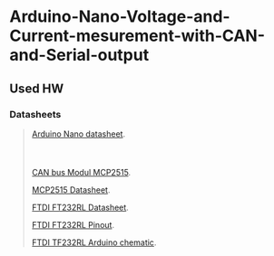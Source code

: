# Arduino-Nano-Voltage-and-Current-mesurement-with-CAN-and-Serial-output
## Used HW
### Datasheets
>[Arduino Nano datasheet](https://github.com/InTheCar/Arduino-Nano-Voltage-and-Current-mesurement-with-CAN-and-Serial-output/blob/main/Datasheets/Nano_V3_mit_CH340_Datenblatt.pdf).
><br/><br/><br/><br/>
>[CAN bus Modul MCP2515](https://github.com/InTheCar/Arduino-Nano-Voltage-and-Current-mesurement-with-CAN-and-Serial-output/blob/main/Datasheets/CAN%20Bus%20Modul%20Datenblatt%20AZ-Delivery%20Vertriebs%20GmbH.pdf).
>
>[MCP2515 Datasheet](https://github.com/InTheCar/Arduino-Nano-Voltage-and-Current-mesurement-with-CAN-and-Serial-output/blob/main/Datasheets/MCP2515.PDF).
>
>[FTDI FT232RL Datasheet](https://github.com/InTheCar/Arduino-Nano-Voltage-and-Current-mesurement-with-CAN-and-Serial-output/blob/main/Datasheets/FTDI%20Adapter%20FT232RL%20Datenblatt%20AZ-Delivery%20Vertriebs%20GmbH.pdf).
>
>[FTDI FT232RL Pinout](https://github.com/InTheCar/Arduino-Nano-Voltage-and-Current-mesurement-with-CAN-and-Serial-output/blob/main/Datasheets/FTDI%20Adapter%20FT232RL%20Pinout.pdf).
>
>[FTDI TF232RL Arduino chematic](https://github.com/InTheCar/Arduino-Nano-Voltage-and-Current-mesurement-with-CAN-and-Serial-output/blob/main/Datasheets/FTDI%20Adapter%20FT232RL%20Arduino%20Schematic.pdf).

